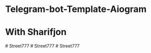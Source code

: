 # Telegram-bot-Template-Aiogram 
# With Sharifjon
#   S t r e e t 7 7 7  
 #   S t r e e t 7 7 7  
 #   S t r e e t 7 7 7  
 